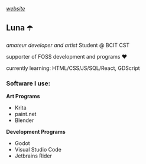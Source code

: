 *[website](https://lunaui.cc)*
## Luna ☂️
*amateur developer and artist*
Student @ BCIT CST
<br>

supporter of FOSS development and programs ❤️

currently learning: HTML/CSS/JS/SQL/React, GDScript

### Software I use:

__Art Programs__
- Krita
- paint.net
- Blender

__Development Programs__
- Godot
- Visual Studio Code
- Jetbrains Rider

<!---
Lunauii/Lunauii is a ✨ special ✨ repository because its `README.md` (this file) appears on your GitHub profile.
You can click the Preview link to take a look at your changes.
--->
